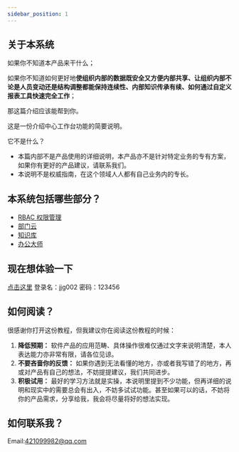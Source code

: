 ```yaml
---
sidebar_position: 1
---
```


<head>
  <script defer="defer" src="https://embed.trydyno.com/embedder.js"></script>
  <link href="https://embed.trydyno.com/embedder.css" rel="stylesheet" />
</head>

## 关于本系统

如果你不知道本产品来干什么；

如果你不知道如何更好地**使组织内部的数据既安全又方便内部共享、让组织内部不论是人员变动还是结构调整都能保持连续性、内部知识传承有续、如何通过自定义报表工具快速完全工作**；

那这篇介绍应该能帮到你。

这是一份介绍中心工作台功能的简要说明。

它不是什么？

- 本篇内部不是产品使用的详细说明，本产品亦不是针对特定业务的专有方案，如果你有更好的产品建议，请联系我们。
- 本说明不是权威指南，在这个领域人人都有自己业务内的专长。

## 本系统包括哪些部分？

- [RBAC 权限管理](./use/RBAC)
- [部门云](./use/部门云)
- [知识库](./use/知识库)
- [办公大师](./use/办公大师)

## 现在想体验一下

[点击这里](http://demo.51chifeng.cn/)
登录名：jjg002 密码：123456

## 如何阅读？

很感谢你打开这份教程，但我建议你在阅读这份教程的时候：

1. **降低预期：** 软件产品的应用范畴、具体操作很难仅通过文字来说明清楚，本人表达能力亦非常有限，请各位见谅。
2. **不要吝啬你的反馈：** 如果你遇到无法看懂的地方，亦或者我写错了的地方，再或对产品有自己的想法，不妨提提建议，我们共同进步。
3. **积极试用：** 最好的学习方法就是实操，本说明里提到不少功能，但再详细的说明和现实中的需要总会有出入，不妨多试试功能。甚至如果可以的话，不妨将你的产品需求，分享给我，我会将尽量将好的想法实现。

## 如何联系我？

Email:[421099982@qq.com](mailTo:421099982@qq.com)

